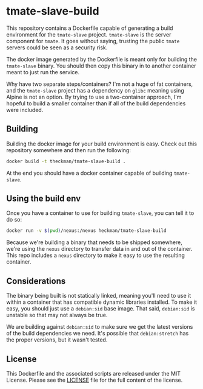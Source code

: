 # tmate-slave-build
This repository contains a Dockerfile capable of generating a build environment
for the `tmate-slave` project. `tmate-slave` is the server component for `tmate`.
It goes without saying, trusting the public `tmate` servers could be seen as a
security risk.

The docker image generated by the Dockerfile is meant only for building the
`tmate-slave` binary. You should then copy this binary in to another container
meant to just run the service.

Why have two separate steps/containers? I'm not a huge of fat containers, and
the `tmate-slave` project has a dependency on `glibc` meaning using Alpine is
not an option. By trying to use a two-container approach, I'm hopeful to build
a smaller container than if all of the build dependencies were included.

## Building
Building the docker image for your build environment is easy. Check out this
repository somewhere and then run the following:

```BASH
docker build -t theckman/tmate-slave-build .
```

At the end you should have a docker container capable of building `tmate-slave`.

## Using the build env
Once you have a container to use for building `tmate-slave`, you can tell it to
do so:

```BASH
docker run -v $(pwd)/nexus:/nexus heckman/tmate-slave-build
```

Because we're building a binary that needs to be shipped somewhere, we're using
the `nexus` directory to transfer data in and out of the container. This repo
includes a `nexus` directory to make it easy to use the resulting container.

## Considerations
The binary being built is not statically linked, meaning you'll need to use it
within a container that has compatible dynamic libraries installed. To make it
easy, you should just use a `debian:sid` base image. That said, `debian:sid` is
unstable so that may not always be true.

We are building against `debian:sid` to make sure we get the latest versions of
the build dependencies we need. It's possible that `debian:stretch` has the
proper versions, but it wasn't tested.

## License
This Dockerfile and the associated scripts are released under the MIT License.
Please see the [LICENSE](https://github.com/theckman/tmate-slave-build/blob/master/LICENSE)
file for the full content of the license.
